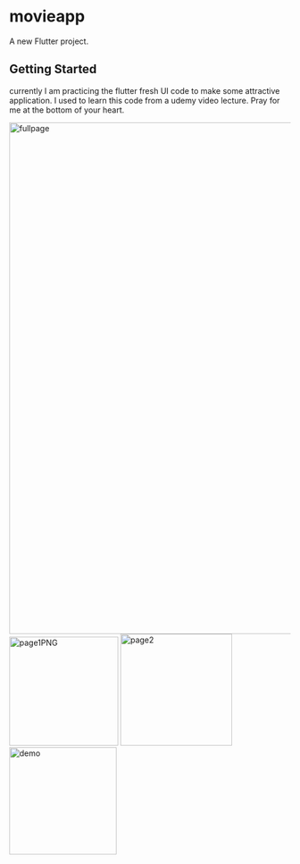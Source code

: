 # movieapp

A new Flutter project.

## Getting Started

currently I am practicing the flutter fresh UI code to make some 
attractive application. 
I used to learn this code from a udemy video lecture. 
Pray for me at the bottom of your heart.


<img width="916" alt="fullpage" src="https://user-images.githubusercontent.com/57146729/200188383-22f12c4a-ef61-4bdd-a3b4-0f95d0d071c4.PNG">
<img width="195" alt="page1PNG" src="https://user-images.githubusercontent.com/57146729/200188388-d4ee5143-4ae8-4639-90dc-0b8305d527f9.PNG">
<img width="200" alt="page2" src="https://user-images.githubusercontent.com/57146729/200188395-e197ee26-fa5c-4c47-aa0a-1b25fb8397bb.PNG">
<img width="192" alt="demo" src="https://user-images.githubusercontent.com/57146729/200188408-c19a0c4e-2a62-4022-b637-5f55ed366d8a.PNG">
